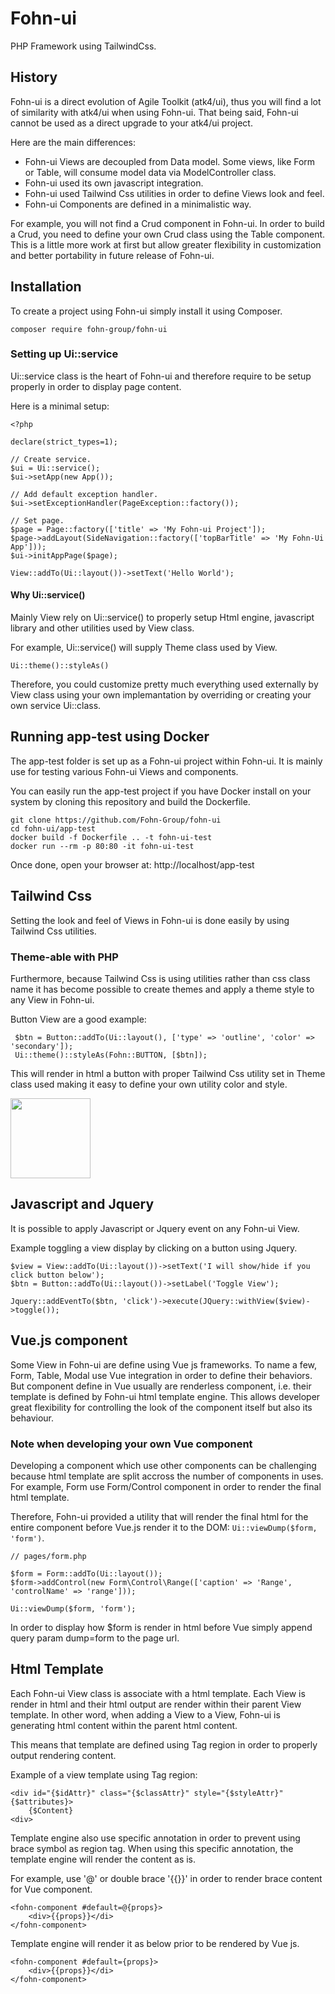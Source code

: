 # Fohn-ui
 PHP Framework using TailwindCss.

## History

Fohn-ui is a direct evolution of Agile Toolkit (atk4/ui), thus you will find a lot 
of similarity with atk4/ui when using Fohn-ui. That being said, Fohn-ui cannot be used
as a direct upgrade to your atk4/ui project.

Here are the main differences:

- Fohn-ui Views are decoupled from Data model. Some views, like Form or Table, will consume model data via ModelController class.
- Fohn-ui used its own javascript integration.
- Fohn-ui used Tailwind Css utilities in order to define Views look and feel.
- Fohn-ui Components are defined in a minimalistic way.

For example, you will not find a Crud component in Fohn-ui.
In order to build a Crud, you need to define your own Crud class using the Table component. This is a little
more work at first but allow greater flexibility in customization and better portability in future release of Fohn-ui.

## Installation

To create a project using Fohn-ui simply install it using Composer.

```
composer require fohn-group/fohn-ui
```

### Setting up Ui::service

Ui::service class is the heart of Fohn-ui and therefore require to be setup properly in order to display page content.

Here is a minimal setup:

```
<?php

declare(strict_types=1);

// Create service.
$ui = Ui::service();
$ui->setApp(new App());

// Add default exception handler.
$ui->setExceptionHandler(PageException::factory());

// Set page.
$page = Page::factory(['title' => 'My Fohn-ui Project']);
$page->addLayout(SideNavigation::factory(['topBarTitle' => 'My Fohn-Ui App']));
$ui->initAppPage($page);

View::addTo(Ui::layout())->setText('Hello World');
```

#### Why Ui::service()

Mainly View rely on Ui::service() to properly setup Html engine, javascript library and other utilities used
by View class. 

For example, Ui::service() will supply Theme class used by View. 
```
Ui::theme()::styleAs()
```

Therefore, you could customize pretty much everything used externally by View class using your own implemantation
by overriding or creating your own service Ui::class.

## Running app-test using Docker

The app-test folder is set up as a Fohn-ui project within Fohn-ui. 
It is mainly use for testing various Fohn-ui Views and components.

You can easily run the app-test project if you have Docker install on your system by cloning 
this repository and build the Dockerfile.

```
git clone https://github.com/Fohn-Group/fohn-ui
cd fohn-ui/app-test
docker build -f Dockerfile .. -t fohn-ui-test
docker run --rm -p 80:80 -it fohn-ui-test
```
Once done, open your browser at: http://localhost/app-test

## Tailwind Css

Setting the look and feel of Views in Fohn-ui is done easily by using Tailwind Css utilities.

### Theme-able with PHP
Furthermore, because Tailwind Css is using utilities rather than css class name it has become possible
to create themes and apply a theme style to any View in Fohn-ui.

Button View are a good example:

```
 $btn = Button::addTo(Ui::layout(), ['type' => 'outline', 'color' => 'secondary']);
 Ui::theme()::styleAs(Fohn::BUTTON, [$btn]);
```

This will render in html a button with proper Tailwind Css utility set in Theme class used making it easy
to define your own utility color and style.

<img src="https://github.com/Fohn-Group/fohn-ui/public/images/secondary-btn.png" width="128">

## Javascript and Jquery

It is possible to apply Javascript or Jquery event on any Fohn-ui View. 

Example toggling a view display by clicking on a button using Jquery.

```
$view = View::addTo(Ui::layout())->setText('I will show/hide if you click button below');
$btn = Button::addTo(Ui::layout())->setLabel('Toggle View');

Jquery::addEventTo($btn, 'click')->execute(JQuery::withView($view)->toggle());
```

## Vue.js component

Some View in Fohn-ui are define using Vue js frameworks. To name a few, Form, Table, Modal use Vue integration in 
order to define their behaviors. But component define in Vue usually are renderless component, i.e. their template 
is defined by Fohn-ui html template engine. This allows developer great flexibility for controlling the look 
of the component itself but also its behaviour.

### Note when developing your own Vue component

Developing a component which use other components can be challenging because html template are split accross 
the number of components in uses. For example, Form use Form/Control component in order to render the final
html template.

Therefore, Fohn-ui provided a utility that will render the final html for the entire component before Vue.js 
render it to the DOM: `Ui::viewDump($form, 'form')`.

```
// pages/form.php

$form = Form::addTo(Ui::layout());
$form->addControl(new Form\Control\Range(['caption' => 'Range', 'controlName' => 'range']));

Ui::viewDump($form, 'form');
```

In order to display how $form is render in html before Vue simply append query param dump=form to the page url.

## Html Template

Each Fohn-ui View class is associate with a html template. Each View is render in html and their html output are render
within their parent View template. In other word, when adding a View to a View, Fohn-ui is generating html content within
the parent html content.

This means that template are defined using Tag region in order to properly output rendering content.

Example of a view template using Tag region:
```
<div id="{$idAttr}" class="{$classAttr}" style="{$styleAttr}" {$attributes}>
    {$Content}
<div>
```

Template engine also use specific annotation in order to prevent using brace symbol as region tag.
When using this specific annotation, the template engine will render the content as is.

For example, use '@' or double brace '{{}}' in order to render brace content for Vue component.
```
<fohn-component #default=@{props}>
    <div>{{props}}</di>
</fohn-component>
```
Template engine will render it as below prior to be rendered by Vue js.
```
<fohn-component #default={props}>
    <div>{{props}}</di>
</fohn-component>
```

